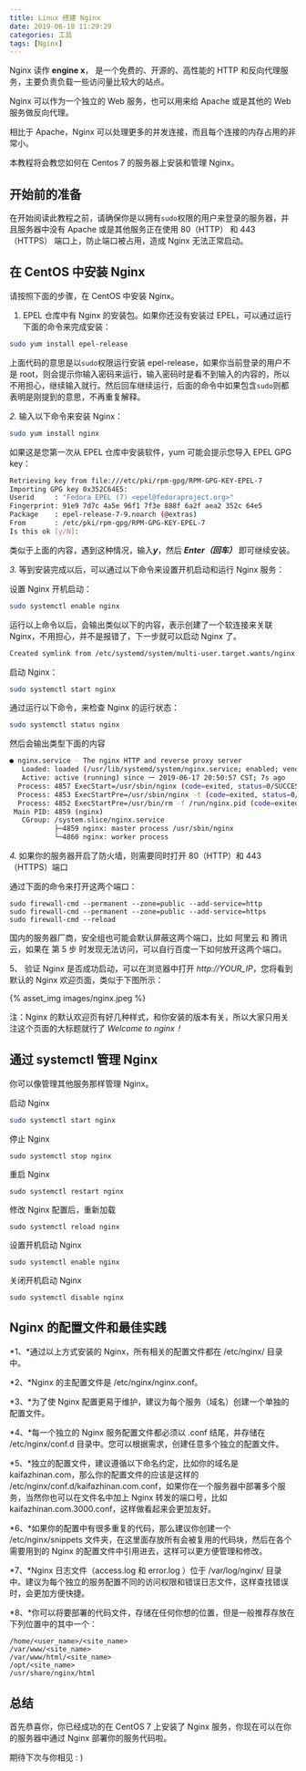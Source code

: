 ```yaml
---
title: Linux 搭建 Nginx
date: 2019-06-18 11:29:29
categories: 工具
tags: [Nginx]
---
```

Nginx 读作 **engine x**， 是一个免费的、开源的、高性能的 HTTP 和反向代理服务，主要负责负载一些访问量比较大的站点。

Nginx 可以作为一个独立的 Web 服务，也可以用来给 Apache 或是其他的 Web 服务做反向代理。

相比于 Apache，Nginx 可以处理更多的并发连接，而且每个连接的内存占用的非常小。

本教程将会教您如何在 Centos 7 的服务器上安装和管理 Nginx。
<!--more-->
## 开始前的准备

在开始阅读此教程之前，请确保你是以拥有`sudo`权限的用户来登录的服务器，并且服务器中没有 Apache 或是其他服务正在使用 80（HTTP） 和 443（HTTPS） 端口上，防止端口被占用，造成 Nginx 无法正常启动。

## 在 CentOS 中安装 Nginx

请按照下面的步骤，在 CentOS 中安装 Nginx。

1. EPEL 仓库中有 Nginx 的安装包。如果你还没有安装过 EPEL，可以通过运行下面的命令来完成安装：

```bash
sudo yum install epel-release
```

上面代码的意思是以`sudo`权限运行安装 epel-release，如果你当前登录的用户不是 root，则会提示你输入密码来运行，输入密码时是看不到输入的内容的，所以不用担心，继续输入就行。然后回车继续运行，后面的命令中如果包含`sudo`则都表明是刚提到的意思，不再重复解释。

*2.* 输入以下命令来安装 Nginx：

```bash
sudo yum install nginx
```

如果这是您第一次从 EPEL 仓库中安装软件，yum 可能会提示您导入 EPEL GPG key：
```bash
Retrieving key from file:///etc/pki/rpm-gpg/RPM-GPG-KEY-EPEL-7
Importing GPG key 0x352C64E5:
Userid     : "Fedora EPEL (7) <epel@fedoraproject.org>"
Fingerprint: 91e9 7d7c 4a5e 96f1 7f3e 888f 6a2f aea2 352c 64e5
Package    : epel-release-7-9.noarch (@extras)
From       : /etc/pki/rpm-gpg/RPM-GPG-KEY-EPEL-7
Is this ok [y/N]:
```

类似于上面的内容，遇到这种情况，输入***y***，然后 ***Enter（回车）*** 即可继续安装。

*3.* 等到安装完成以后，可以通过以下命令来设置开机启动和运行 Nginx 服务：

设置 Nginx 开机启动：

```bash
sudo systemctl enable nginx
```

运行以上命令以后，会输出类似以下的内容，表示创建了一个软连接来关联 Nginx，不用担心，并不是报错了，下一步就可以启动 Nginx 了。

```bash
Created symlink from /etc/systemd/system/multi-user.target.wants/nginx.service to /usr/lib/systemd/system/nginx.service.
```

启动 Nginx：

```bash
sudo systemctl start nginx
```

通过运行以下命令，来检查 Nginx 的运行状态：

```bash
sudo systemctl status nginx
```

然后会输出类型下面的内容

```bash
● nginx.service - The nginx HTTP and reverse proxy server
   Loaded: loaded (/usr/lib/systemd/system/nginx.service; enabled; vendor preset: disabled)
   Active: active (running) since 一 2019-06-17 20:50:57 CST; 7s ago
  Process: 4857 ExecStart=/usr/sbin/nginx (code=exited, status=0/SUCCESS)
  Process: 4853 ExecStartPre=/usr/sbin/nginx -t (code=exited, status=0/SUCCESS)
  Process: 4852 ExecStartPre=/usr/bin/rm -f /run/nginx.pid (code=exited, status=0/SUCCESS)
 Main PID: 4859 (nginx)
   CGroup: /system.slice/nginx.service
           ├─4859 nginx: master process /usr/sbin/nginx
           └─4860 nginx: worker process

```

*4.* 如果你的服务器开启了防火墙，则需要同时打开 80（HTTP）和 443（HTTPS）端口

通过下面的命令来打开这两个端口：

```
sudo firewall-cmd --permanent --zone=public --add-service=http
sudo firewall-cmd --permanent --zone=public --add-service=https
sudo firewall-cmd --reload
```

国内的服务器厂商，安全组也可能会默认屏蔽这两个端口，比如 阿里云 和 腾讯云，如果在 第 5 步 时发现无法访问，可以自行百度一下如何放开这两个端口。

5、 验证 Nginx 是否成功启动，可以在浏览器中打开 *http://YOUR_IP*，您将看到默认的 Nginx 欢迎页面，类似于下图所示：

{% asset_img images/nginx.jpeg %}

注：Nginx 的默认欢迎页有好几种样式，和你安装的版本有关，所以大家只用关注这个页面的大标题就行了 *Welcome to nginx！*

## 通过 systemctl 管理 Nginx

你可以像管理其他服务那样管理 Nginx。

启动 Nginx

```bash
sudo systemctl start nginx
```

停止 Nginx

```
sudo systemctl stop nginx
```

重启 Nginx

```
sudo systemctl restart nginx
```

修改 Nginx 配置后，重新加载

```
sudo systemctl reload nginx
```

设置开机启动 Nginx

```
sudo systemctl enable nginx
```

关闭开机启动 Nginx

```
sudo systemctl disable nginx
```

## Nginx 的配置文件和最佳实践

*1、*通过以上方式安装的 Nginx，所有相关的配置文件都在 /etc/nginx/ 目录中。

*2、*Nginx 的主配置文件是 /etc/nginx/nginx.conf。

*3、*为了使 Nginx 配置更易于维护，建议为每个服务（域名）创建一个单独的配置文件。

*4、*每一个独立的 Nginx 服务配置文件都必须以 .conf 结尾，并存储在 /etc/nginx/conf.d 目录中。您可以根据需求，创建任意多个独立的配置文件。

*5、*独立的配置文件，建议遵循以下命名约定，比如你的域名是 kaifazhinan.com，那么你的配置文件的应该是这样的 /etc/nginx/conf.d/kaifazhinan.com.conf，如果你在一个服务器中部署多个服务，当然你也可以在文件名中加上 Nginx 转发的端口号，比如 kaifazhinan.com.3000.conf，这样做看起来会更加友好。

*6、*如果你的配置中有很多重复的代码，那么建议你创建一个 /etc/nginx/snippets 文件夹，在这里面存放所有会被复用的代码块，然后在各个需要用到的 Nginx 的配置文件中引用进去，这样可以更方便管理和修改。

*7、*Nginx 日志文件（access.log 和 error.log ）位于 /var/log/nginx/ 目录中。建议为每个独立的服务配置不同的访问权限和错误日志文件，这样查找错误时，会更加方便快捷。

*8、*你可以将要部署的代码文件，存储在任何你想的位置，但是一般推荐存放在下列位置中的其中一个：
```
/home/<user_name>/<site_name>
/var/www/<site_name>
/var/www/html/<site_name>
/opt/<site_name>
/usr/share/nginx/html
```

## 总结

首先恭喜你，你已经成功的在 CentOS 7 上安装了 Nginx 服务，你现在可以在你的服务器中通过 Nginx 部署你的服务代码啦。

期待下次与你相见 : )
